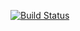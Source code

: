 [![Build Status](https://travis-ci.org/Kladium/matrix_travis.svg?branch=master)](https://travis-ci.org/Kladium/matrix_travis)
